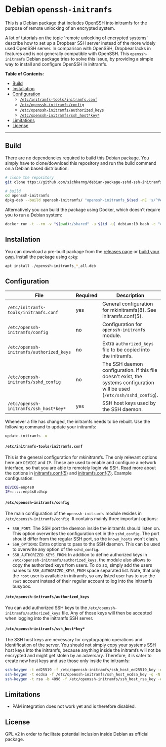 # Debian `openssh-initramfs`

This is a Debian package that includes OpenSSH into initramfs for the purpose of remote unlocking of an encrypted system.

A lot of tutorials on the topic 'remote unlocking of encrypted systems' describe how to set up a Dropbear SSH server instead of the more widely used OpenSSH server. In comparison with OpenSSH, Dropbear lacks in features and is not generally compatible with OpenSSH. This `openssh-initramfs` Debian package tries to solve this issue, by providing a simple way to install and configure OpenSSH in initramfs.

**Table of Contents:**

- [Build](#build)
- [Installation](#installation)
- [Configuration](#configuration)
    - [`/etc/initramfs-tools/initramfs.conf`](#etcinitramfs-toolsinitramfsconf)
    - [`/etc/openssh-initramfs/config`](#etcopenssh-initramfsconfig)
    - [`/etc/openssh-initramfs/authorized_keys`](#etcopenssh-initramfsauthorizedkeys)
    - [`/etc/openssh-initramfs/ssh_host*key*`](#etcopenssh-initramfssshhostkey)
- [Limitations](#limitations)
- [License](#license)

---

## Build

There are no dependencies required to build this Debian package. You simply have to clone/download this repository and run the build command on a Debian based distribution:

```sh
# clone the repository
git clone ttps://github.com/sichkarmg/debian-package-sshd-ssh-initramfs.git

# build
cd openssh-initramfs
dpkg-deb --build openssh-initramfs/ "openssh-initramfs_$(sed -nE 's/^Version: (.*)/\1/p' openssh-initramfs/DEBIAN/control)_all.deb"
```

Alternatively you can build the package using Docker, which doesn't require you to run a Debian system:

```sh
docker run -t --rm -v "$(pwd):/shared" -u $(id -u) debian:10 bash -c "cd /shared && dpkg-deb --build openssh-initramfs/ \"openssh-initramfs_$(sed -nE 's/^Version: (.*)/\1/p' openssh-initramfs/DEBIAN/control)_all.deb\""
```

## Installation

You can download a pre-built package from the [releases page](https://github.com/Aisbergg/debian-package-openssh-initramfs/releases) or [build your own](#build). Install the package using `dpkg`:

```sh
apt install ./openssh-initramfs_*_all.deb
```

## Configuration

| File | Required | Description |
|------|----------|-------------|
| `/etc/initramfs-tools/initramfs.conf` | yes | General configuration for mkinitramfs(8). See initramfs.conf(5). |
| `/etc/openssh-initramfs/config` | no | Configuration for `openssh-initramfs` module. |
| `/etc/openssh-initramfs/authorized_keys` | no | Extra `authorized_keys` file to be copied into the initramfs. |
| `/etc/openssh-initramfs/sshd_config` | no | The SSH daemon configuration. If this file doesn't exist, the systems configuration will be used (`/etc/ssh/sshd_config`). |
| `/etc/openssh-initramfs/ssh_host*key*` | yes | SSH host keys used by the SSH daemon. |

Whenever a file has changed, the initramfs needs to be rebuilt. Use the following command to update your initramfs:

```sh
update-initramfs -u
```

#### `/etc/initramfs-tools/initramfs.conf`

This is the general configuration for mkinitramfs. The only relevant options here are `DEVICE` and `IP`. These are used to enable and configure a network interface, so that you are able to remotely login via SSH. Read more about the options in [initramfs.conf(5)](https://manpages.debian.org/buster/initramfs-tools-core/initramfs.conf.5.en.html) and [initramfs.conf(7)](https://manpages.debian.org/buster/initramfs-tools-core/initramfs-tools.7.en.html). Example configuration:

```sh
DEVICE=enp4s0
IP=:::::enp4s0:dhcp
```

#### `/etc/openssh-initramfs/config`

The main configuration of the `openssh-initramfs` module resides in `/etc/openssh-initramfs/config`. It contains mainly three important options:

- `SSH_PORT`: The SSH port the daemon inside the initramfs should listen on. This option overwrites the configuration set in the `sshd_config`. The port should differ from the regular SSH port, so the `known_hosts` won't clash.
- `SSH_OPTIONS`: Extra options to pass to the SSH daemon. This can be used to overwrite any option of the `sshd_config`.
- `SSH_AUTHORIZED_KEYS_FROM`: In addition to define authorized keys in `/etc/openssh-initramfs/authorized_keys`, the module also allows to copy the authorized keys from users. To do so, simply add the users names to `SSH_AUTHORIZED_KEYS_FROM` space separated list. Note, that only the `root` user is available in initramfs, so any listed user has to use the `root` account instead of their regular account to log into the initramfs busybox.

#### `/etc/openssh-initramfs/authorized_keys`

You can add authorized SSH keys to the `/etc/openssh-initramfs/authorized_keys` file. Any of those keys will then be accepted when logging into the initramfs SSH server.

#### `/etc/openssh-initramfs/ssh_host*key*`

The SSH host keys are necessary for cryptographic operations and identification of the server. You should not simply copy your systems SSH host keys into the initramfs, because anything inside the initramfs will not be encrypted and might get stolen by an adversary. Therefore, it is safer to create new host keys and use those only inside the initramfs:

```sh
ssh-keygen -t ed25519 -f /etc/openssh-initramfs/ssh_host_ed25519_key -q -N ""
ssh-keygen -t ecdsa -f /etc/openssh-initramfs/ssh_host_ecdsa_key -q -N ""
ssh-keygen -t rsa -b 4096 -f /etc/openssh-initramfs/ssh_host_rsa_key -q -N ""
```

## Limitations

- PAM integration does not work yet and is therefore disabled.

## License

GPL v2 in order to facilitate potential inclusion inside Debian as official package.
